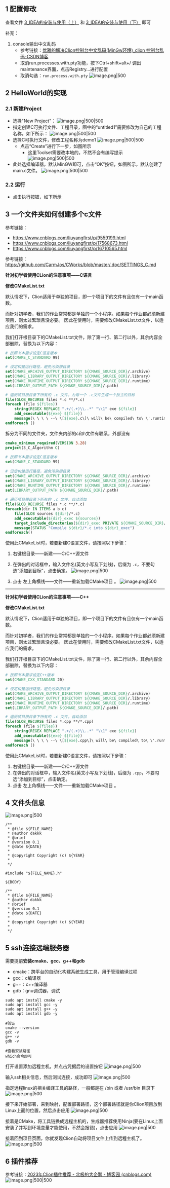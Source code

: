 
## 1 配置修改

查看文件 [3_IDEA的安装与使用（上）](../../../08-🛠️%20开发工具和OS相关/01-💻%20IDE工具/01-🧠%20IntelliJ%20IDEA/3_IDEA的安装与使用（上）.md) 和 [3_IDEA的安装与使用（下）](../../../08-🛠️%20开发工具和OS相关/01-💻%20IDE工具/01-🧠%20IntelliJ%20IDEA/3_IDEA的安装与使用（下）.md) 即可

补充：
1. console输出中文乱码
	- 参考链接：[优雅的解决Clion控制台中文乱码(MinGw环境)_clion 控制台乱码-CSDN博客](https://blog.csdn.net/vodka_nice/article/details/120135412)
	- 取消run.processes.with.pty功能，按下Ctrl+shift+alt+/ 调出maintenance界面，点击Registry...进行配置
	- 取消勾选：`run.process.with.pty`
	  ![image.png|500](https://my-obsidian-image.oss-cn-guangzhou.aliyuncs.com/2024/07/6cd6c08aa68ee9c19a3fb07c68c2e40a.png)
## 2 HelloWorld的实现

### 2.1 新建Project

- 选择"New Project"：
  ![image.png|500|500](https://my-obsidian-image.oss-cn-guangzhou.aliyuncs.com/2025/04/1edc54945a217398d9834f47f9c5c603.png)
- 指定创建C可执行文件、工程目录，图中的“untitled1”需要修改为自己的工程名称。如下所示：
  ![image.png|500|500](https://my-obsidian-image.oss-cn-guangzhou.aliyuncs.com/2025/04/27e38ec27d83beab4424878e2012dbdc.png)
- 选择C可执行文件，修改工程名称为demo1
  ![image.png|500|500](https://my-obsidian-image.oss-cn-guangzhou.aliyuncs.com/2025/04/b35b2a78fba7cd2abd648c5396a87047.png)
  - 点击“Create”进行下一步，如图所示
	  - 这里Toolset需要改本地的，不然不会有编写提示
    ![image.png|500|500](https://my-obsidian-image.oss-cn-guangzhou.aliyuncs.com/2025/04/769cb8a559d2d11588fe6b04ea897632.png)
- 此处选择编译器，默认MinGW即可，点击“OK”按钮，如图所示，默认创建了main.c文件。
  ![image.png|500|500](https://my-obsidian-image.oss-cn-guangzhou.aliyuncs.com/2025/04/fad08a9f5789e57eea555895c8c9a33a.png)
### 2.2 运行

- 点击执行按钮，如下所示
  
## 3 一个文件夹如何创建多个c文件

参考链接：
- https://www.cnblogs.com/liuyangfirst/p/9559199.html
- https://www.cnblogs.com/liuyangfirst/p/17568673.html
- https://www.cnblogs.com/liuyangfirst/p/16710565.html

参考链接：https://github.com/CarmJos/CWorks/blob/master/.doc/SETTINGS_C.md


**针对初学者使用CLion的注意事项——C语言**

**修改CMakeList.txt**

默认情况下，Clion适用于单独的项目，即一个项目下的文件有且仅有一个main函数。

而针对初学者，我们的作业常常都是单独的一个小程序。如果每个作业都必须新建项目，则太过繁琐且没必要。 因此在使用时，需要修改CMakeList.txt文件，以适应我们的需求。

我们打开根目录下的CMakeList.txt文件，除了第一行、第二行以外，其余内容全部删除，替换为以下内容：

```cmake
# 按照书本要求设定C语言版本
set(CMAKE_C_STANDARD 99)

# 设定构建运行路径，避免污染根目录
set(CMAKE_ARCHIVE_OUTPUT_DIRECTORY ${CMAKE_SOURCE_DIR}/.archive)
set(CMAKE_LIBRARY_OUTPUT_DIRECTORY ${CMAKE_SOURCE_DIR}/.library)
set(CMAKE_RUNTIME_OUTPUT_DIRECTORY ${CMAKE_SOURCE_DIR}/.runtime)
set(LIBRARY_OUTPUT_PATH ${CMAKE_SOURCE_DIR}/.path)

# 遍历项目根目录下所有的 .c 文件，为每一个 .c文件生成一个独立的目标
file(GLOB_RECURSE files *.c **/*.c)
foreach (file ${files})
    string(REGEX REPLACE ".+/(.+)\\..*" "\\1" exe ${file})
    add_executable(${exe} ${file})
    message(\ \ \ \ --\ \[${exe}.c\]\ will\ be\ compiled\ to\ \'.runtime/${exe}.exe\')
endforeach ()
```

拆分为不同的文件夹，文件夹内部的c和h文件有联系，外部没有
```CMake
cmake_minimum_required(VERSION 3.28)  
project(3_C_Algorithm C)  
  
# 按照书本要求设定C语言版本  
set(CMAKE_C_STANDARD 99)  
  
# 设定构建运行路径，避免污染根目录  
set(CMAKE_ARCHIVE_OUTPUT_DIRECTORY ${CMAKE_SOURCE_DIR}/.archive)  
set(CMAKE_LIBRARY_OUTPUT_DIRECTORY ${CMAKE_SOURCE_DIR}/.library)  
set(CMAKE_RUNTIME_OUTPUT_DIRECTORY ${CMAKE_SOURCE_DIR}/.runtime)  
set(LIBRARY_OUTPUT_PATH ${CMAKE_SOURCE_DIR}/.path)  
  
# 遍历项目根目录下所有的 .c 文件，自动添加  
file(GLOB_RECURSE files *.c **/*.c)  
foreach(dir IN ITEMS a b c)
    file(GLOB sources ${dir}/*.c)
    add_executable(${dir}_exec ${sources})
    target_include_directories(${dir}_exec PRIVATE ${CMAKE_SOURCE_DIR}/${dir})
    message(STATUS "Compile ${dir}/*.c into ${dir}_exec")
endforeach()
```

使用此CMakeList时，若要新建C语言文件，请按照以下步骤：
1. 右键根目录——新建——C/C++源文件
2. 在弹出的对话框中，输入文件名(英文小写及下划线)，后缀为 `.c`，不要勾选“添加到目标”，点击确定。
   ![image.png|500](https://my-obsidian-image.oss-cn-guangzhou.aliyuncs.com/2024/07/575ebd736018f8fa4685e00271419034.png)

3. 点击 左上角横线——文件——重新加载CMake项目 。
   ![image.png|500](https://my-obsidian-image.oss-cn-guangzhou.aliyuncs.com/2024/07/132bdda037f071636a89579d3e175271.png)
---

**针对初学者使用CLion的注意事项——C++**

**修改CMakeList.txt**

默认情况下，Clion适用于单独的项目，即一个项目下的文件有且仅有一个main函数。

而针对初学者，我们的作业常常都是单独的一个小程序。如果每个作业都必须新建项目，则太过繁琐且没必要。 因此在使用时，需要修改CMakeList.txt文件，以适应我们的需求。

我们打开根目录下的CMakeList.txt文件，除了第一行、第二行以外，其余内容全部删除，替换为以下内容：

```cmake
# 按照书本要求设定C++版本
set(CMAKE_CXX_STANDARD 20)

# 设定构建运行路径，避免污染根目录
set(CMAKE_ARCHIVE_OUTPUT_DIRECTORY ${CMAKE_SOURCE_DIR}/.archive)
set(CMAKE_LIBRARY_OUTPUT_DIRECTORY ${CMAKE_SOURCE_DIR}/.library)
set(CMAKE_RUNTIME_OUTPUT_DIRECTORY ${CMAKE_SOURCE_DIR}/.runtime)
set(LIBRARY_OUTPUT_PATH ${CMAKE_SOURCE_DIR}/.path)

# 遍历项目根目录下所有的 .c 文件，自动添加
file(GLOB_RECURSE files *.cpp **/*.cpp)
foreach (file ${files})
    string(REGEX REPLACE ".+/(.+)\\..*" "\\1" exe ${file})
    add_executable(${exe} ${file})
    message(\ \ \ \ --\ \[${exe}.cpp\]\ will\ be\ compiled\ to\ \'.runtime/${exe}.exe\')
endforeach ()
```

使用此CMakeList时，若要新建C语言文件，请按照以下步骤：

1. 右键根目录——新建——C/C++源文件
2. 在弹出的对话框中，输入文件名(英文小写及下划线)，后缀为 `.cpp`，不要勾选“添加到目标”，点击确定。
3. 点击 左上角横线——文件——重新加载CMake项目 。

## 4 文件头信息

![image.png|500](https://my-obsidian-image.oss-cn-guangzhou.aliyuncs.com/2024/08/f4bad34899e3141c2e11efe19be46f0c.png)


```template
/**
 * @file ${FILE_NAME}
 * @author dakkk
 * @brief 
 * @version 0.1
 * @date ${DATE}
 * 
 * @copyright Copyright (c) ${YEAR}
 * 
 */

#include "${FILE_NAME}.h"

${BODY}
```

```template
/**
 * @file ${FILE_NAME}
 * @author dakkk
 * @brief 
 * @version 0.1
 * @date ${DATE}
 * 
 * @copyright Copyright (c) ${YEAR}
 * 
 */
```

## 5 ssh连接远端服务器

需要提前**安装cmake、gcc、g++和gdb**
- cmake：跨平台的自动化构建系统生成工具，用于管理编译过程
- gcc：c编译器
- g++：c++编译器
- gdb：gnu调试器，调试
```shell
sudo apt install cmake -y
sudo apt install gcc -y
sudo apt install g++ -y
sudo apt install gdb -y

#验证
cmake --version
gcc -v
g++ -v
gdb -v

#查看安装路径
which命令即可
```

打开设置添加远程主机，并点击凭据后的设置按钮
![image.png|500](https://my-obsidian-image.oss-cn-guangzhou.aliyuncs.com/2025/05/c09548be4f7ef65ec7a83e52bd921d84.png)


输入ssh相关信息，然后测试连接，成功即可
![image.png|500](https://my-obsidian-image.oss-cn-guangzhou.aliyuncs.com/2025/05/9709f74da3bf2f6dc9aa45ca571c3a0d.png)

指定远程linux的相关编译工具的路径，一般都是在 /bin 或者 /usr/bin 目录下
![image.png|500](https://my-obsidian-image.oss-cn-guangzhou.aliyuncs.com/2025/05/1c82c4ff08a1b13f9a8d31308bd5df2d.png)

接下来开始部署，来到映射，配置部署路径，这个部署路径就是你Clion项目放到Linux上面的位置，然后点击应用
![image.png|500](https://my-obsidian-image.oss-cn-guangzhou.aliyuncs.com/2025/05/9c528c43d144bddc3ef71ade13eb5979.png)

接着是CMake，将工具链换成远程主机的，生成器推荐使用Ninja(要在Linux上面安装了并写到环境变量才能使用，不然会报错)，点击应用
![image.png|500](https://my-obsidian-image.oss-cn-guangzhou.aliyuncs.com/2025/05/c8aba9584384211fd83c47c5107e11f1.png)

接着回到项目页面，你就发现Clion自动将项目文件上传到远程主机了。
![image.png|500](https://my-obsidian-image.oss-cn-guangzhou.aliyuncs.com/2025/05/70d5036743501515bef91d60e68686da.png)

## 6 插件推荐

参考链接：[2023年Clion插件推荐 - 北极的大企鹅 - 博客园 (cnblogs.com)](https://www.cnblogs.com/liuyangfirst/p/17569046.html)
![image.png|500|500](https://my-obsidian-image.oss-cn-guangzhou.aliyuncs.com/2025/04/4079bf2454fd9211ed141dd9b9700d18.png)
